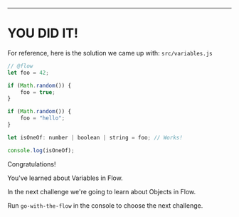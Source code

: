 ---

# YOU DID IT!

For reference, here is the solution we came up with:
`src/variables.js`
```js
// @flow
let foo = 42;

if (Math.random()) {
    foo = true;
}

if (Math.random()) {
    foo = "hello";
}

let isOneOf: number | boolean | string = foo; // Works!

console.log(isOneOf);
```

Congratulations! 

You've learned about Variables in Flow.

In the next challenge we're going to learn about Objects in Flow.

Run `go-with-the-flow` in the console to choose the next challenge.
